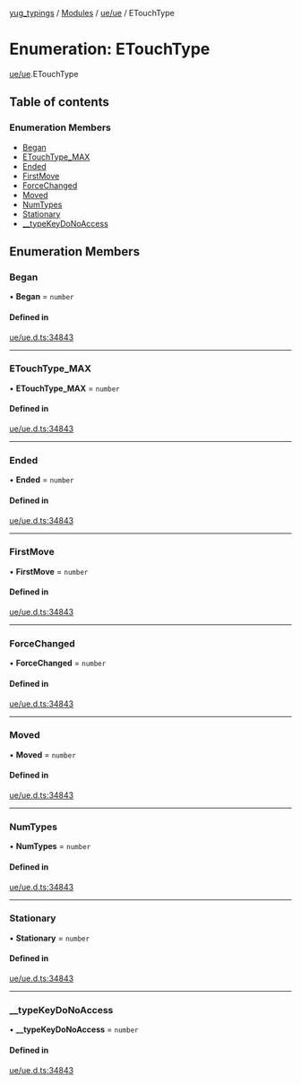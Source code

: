 [yug_typings](../README.md) / [Modules](../modules.md) / [ue/ue](../modules/ue_ue.md) / ETouchType

# Enumeration: ETouchType

[ue/ue](../modules/ue_ue.md).ETouchType

## Table of contents

### Enumeration Members

- [Began](ue_ue.ETouchType.md#began)
- [ETouchType\_MAX](ue_ue.ETouchType.md#etouchtype_max)
- [Ended](ue_ue.ETouchType.md#ended)
- [FirstMove](ue_ue.ETouchType.md#firstmove)
- [ForceChanged](ue_ue.ETouchType.md#forcechanged)
- [Moved](ue_ue.ETouchType.md#moved)
- [NumTypes](ue_ue.ETouchType.md#numtypes)
- [Stationary](ue_ue.ETouchType.md#stationary)
- [\_\_typeKeyDoNoAccess](ue_ue.ETouchType.md#__typekeydonoaccess)

## Enumeration Members

### Began

• **Began** = `number`

#### Defined in

[ue/ue.d.ts:34843](https://github.com/YugMetaverse/yug_typings/blob/b7d9b19/ue/ue.d.ts#L34843)

___

### ETouchType\_MAX

• **ETouchType\_MAX** = `number`

#### Defined in

[ue/ue.d.ts:34843](https://github.com/YugMetaverse/yug_typings/blob/b7d9b19/ue/ue.d.ts#L34843)

___

### Ended

• **Ended** = `number`

#### Defined in

[ue/ue.d.ts:34843](https://github.com/YugMetaverse/yug_typings/blob/b7d9b19/ue/ue.d.ts#L34843)

___

### FirstMove

• **FirstMove** = `number`

#### Defined in

[ue/ue.d.ts:34843](https://github.com/YugMetaverse/yug_typings/blob/b7d9b19/ue/ue.d.ts#L34843)

___

### ForceChanged

• **ForceChanged** = `number`

#### Defined in

[ue/ue.d.ts:34843](https://github.com/YugMetaverse/yug_typings/blob/b7d9b19/ue/ue.d.ts#L34843)

___

### Moved

• **Moved** = `number`

#### Defined in

[ue/ue.d.ts:34843](https://github.com/YugMetaverse/yug_typings/blob/b7d9b19/ue/ue.d.ts#L34843)

___

### NumTypes

• **NumTypes** = `number`

#### Defined in

[ue/ue.d.ts:34843](https://github.com/YugMetaverse/yug_typings/blob/b7d9b19/ue/ue.d.ts#L34843)

___

### Stationary

• **Stationary** = `number`

#### Defined in

[ue/ue.d.ts:34843](https://github.com/YugMetaverse/yug_typings/blob/b7d9b19/ue/ue.d.ts#L34843)

___

### \_\_typeKeyDoNoAccess

• **\_\_typeKeyDoNoAccess** = `number`

#### Defined in

[ue/ue.d.ts:34843](https://github.com/YugMetaverse/yug_typings/blob/b7d9b19/ue/ue.d.ts#L34843)
